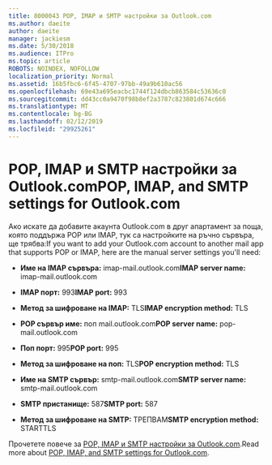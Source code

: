 ```yaml
---
title: 8000043 POP, IMAP и SMTP настройки за Outlook.com
ms.author: daeite
author: daeite
manager: jackiesm
ms.date: 5/30/2018
ms.audience: ITPro
ms.topic: article
ROBOTS: NOINDEX, NOFOLLOW
localization_priority: Normal
ms.assetid: 16b5fbc6-6f45-4707-97bb-49a9b610ac56
ms.openlocfilehash: 69e43a695eacbc1744f124dbcb863584c53636c0
ms.sourcegitcommit: dd43cc0a9470f98b8ef2a3787c823801d674c666
ms.translationtype: MT
ms.contentlocale: bg-BG
ms.lasthandoff: 02/12/2019
ms.locfileid: "29925261"
---
```

# <a name="pop-imap-and-smtp-settings-for-outlookcom"></a><span data-ttu-id="39f94-102">POP, IMAP и SMTP настройки за Outlook.com</span><span class="sxs-lookup"><span data-stu-id="39f94-102">POP, IMAP, and SMTP settings for Outlook.com</span></span>

<span data-ttu-id="39f94-103">Ако искате да добавите акаунта Outlook.com в друг апартамент за поща, която поддържа POP или IMAP, тук са настройките на ръчно сървъра, ще трябва:</span><span class="sxs-lookup"><span data-stu-id="39f94-103">If you want to add your Outlook.com account to another mail app that supports POP or IMAP, here are the manual server settings you'll need:</span></span>
  
- <span data-ttu-id="39f94-104">**Име на IMAP сървъра:** imap-mail.outlook.com</span><span class="sxs-lookup"><span data-stu-id="39f94-104">**IMAP server name:** imap-mail.outlook.com</span></span> 
    
- <span data-ttu-id="39f94-105">**IMAP порт:** 993</span><span class="sxs-lookup"><span data-stu-id="39f94-105">**IMAP port:** 993</span></span> 
    
- <span data-ttu-id="39f94-106">**Метод за шифроване на IMAP:** TLS</span><span class="sxs-lookup"><span data-stu-id="39f94-106">**IMAP encryption method:** TLS</span></span> 
    
- <span data-ttu-id="39f94-107">**POP сървър име:** поп mail.outlook.com</span><span class="sxs-lookup"><span data-stu-id="39f94-107">**POP server name:** pop-mail.outlook.com</span></span> 
    
- <span data-ttu-id="39f94-108">**Поп порт:** 995</span><span class="sxs-lookup"><span data-stu-id="39f94-108">**POP port:** 995</span></span> 
    
- <span data-ttu-id="39f94-109">**Метод за шифроване на поп:** TLS</span><span class="sxs-lookup"><span data-stu-id="39f94-109">**POP encryption method:** TLS</span></span> 
    
- <span data-ttu-id="39f94-110">**Име на SMTP сървър:** smtp-mail.outlook.com</span><span class="sxs-lookup"><span data-stu-id="39f94-110">**SMTP server name:** smtp-mail.outlook.com</span></span> 
    
- <span data-ttu-id="39f94-111">**SMTP пристанище:** 587</span><span class="sxs-lookup"><span data-stu-id="39f94-111">**SMTP port:** 587</span></span> 
    
- <span data-ttu-id="39f94-112">**Метод за шифроване на SMTP:** ТРЕПВАМ</span><span class="sxs-lookup"><span data-stu-id="39f94-112">**SMTP encryption method:** STARTTLS</span></span> 
    
<span data-ttu-id="39f94-113">Прочетете повече за [POP, IMAP и SMTP настройки за Outlook.com](https://go.microsoft.com/fwlink/p/?linkid=2001402&amp;clcid=0x409).</span><span class="sxs-lookup"><span data-stu-id="39f94-113">Read more about [POP, IMAP, and SMTP settings for Outlook.com](https://go.microsoft.com/fwlink/p/?linkid=2001402&amp;clcid=0x409).</span></span>
  

